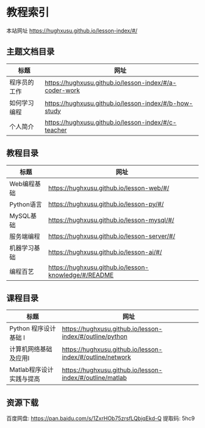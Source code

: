 # 教程索引

本站网址 https://hughxusu.github.io/lesson-index/#/

## 主题文档目录

| 标题         | 网址                                                   |
| ------------ | ------------------------------------------------------ |
| 程序员的工作 | https://hughxusu.github.io/lesson-index/#/a-coder-work |
| 如何学习编程 | https://hughxusu.github.io/lesson-index/#/b-how-study  |
| 个人简介     | https://hughxusu.github.io/lesson-index/#/c-teacher    |

## 教程目录

| 标题         | 网址                                                 |
| ------------ | ---------------------------------------------------- |
| Web编程基础  | https://hughxusu.github.io/lesson-web/#/             |
| Python语言   | https://hughxusu.github.io/lesson-py/#/              |
| MySQL基础    | https://hughxusu.github.io/lesson-mysql/#/           |
| 服务端编程   | https://hughxusu.github.io/lesson-server/#/          |
| 机器学习基础 | https://hughxusu.github.io/lesson-ai/#/              |
| 编程百艺     | https://hughxusu.github.io/lesson-knowledge/#/README |

## 课程目录

| 标题                     | 网址                                                      |
| ------------------------ | --------------------------------------------------------- |
| Python 程序设计基础 I    | https://hughxusu.github.io/lesson-index/#/outline/python  |
| 计算机网络基础及应用Ⅰ    | https://hughxusu.github.io/lesson-index/#/outline/network |
| Matlab程序设计实践与提高 | https://hughxusu.github.io/lesson-index/#/outline/matlab  |

## 资源下载

百度网盘: https://pan.baidu.com/s/1ZxrHOb75zrsfLQbjqEkd-Q 提取码: 5hc9 
